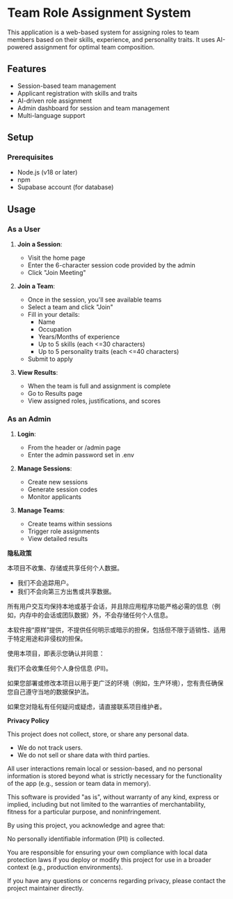 # Team Role Assignment System

This application is a web-based system for assigning roles to team members based on their skills, experience, and personality traits. It uses AI-powered assignment for optimal team composition.

## Features
- Session-based team management
- Applicant registration with skills and traits
- AI-driven role assignment
- Admin dashboard for session and team management
- Multi-language support

## Setup

### Prerequisites
- Node.js (v18 or later)
- npm
- Supabase account (for database)

## Usage

### As a User
1. **Join a Session**:
   - Visit the home page
   - Enter the 6-character session code provided by the admin
   - Click "Join Meeting"

2. **Join a Team**:
   - Once in the session, you'll see available teams
   - Select a team and click "Join"
   - Fill in your details:
     - Name
     - Occupation
     - Years/Months of experience
     - Up to 5 skills (each <=30 characters)
     - Up to 5 personality traits (each <=40 characters)
   - Submit to apply

3. **View Results**:
   - When the team is full and assignment is complete
   - Go to Results page
   - View assigned roles, justifications, and scores

### As an Admin
1. **Login**:
   - From the header or /admin page
   - Enter the admin password set in .env

2. **Manage Sessions**:
   - Create new sessions
   - Generate session codes
   - Monitor applicants

3. **Manage Teams**:
   - Create teams within sessions
   - Trigger role assignments
   - View detailed results

**隐私政策**

本项目不收集、存储或共享任何个人数据。

- 我们不会追踪用户。
- 我们不会向第三方出售或共享数据。

所有用户交互均保持本地或基于会话，并且除应用程序功能严格必需的信息（例如，内存中的会话或团队数据）外，不会存储任何个人信息。

本软件按“原样”提供，不提供任何明示或暗示的担保，包括但不限于适销性、适用于特定用途和非侵权的担保。

使用本项目，即表示您确认并同意：

我们不会收集任何个人身份信息 (PII)。

如果您部署或修改本项目以用于更广泛的环境（例如，生产环境），您有责任确保您自己遵守当地的数据保护法。

如果您对隐私有任何疑问或疑虑，请直接联系项目维护者。

**Privacy Policy**

This project does not collect, store, or share any personal data.

- We do not track users.
- We do not sell or share data with third parties.

All user interactions remain local or session-based, and no personal information is stored beyond what is strictly necessary for the functionality of the app (e.g., session or team data in memory).

This software is provided "as is", without warranty of any kind, express or implied, including but not limited to the warranties of merchantability, fitness for a particular purpose, and noninfringement.

By using this project, you acknowledge and agree that:

No personally identifiable information (PII) is collected.

You are responsible for ensuring your own compliance with local data protection laws if you deploy or modify this project for use in a broader context (e.g., production environments).

If you have any questions or concerns regarding privacy, please contact the project maintainer directly.

